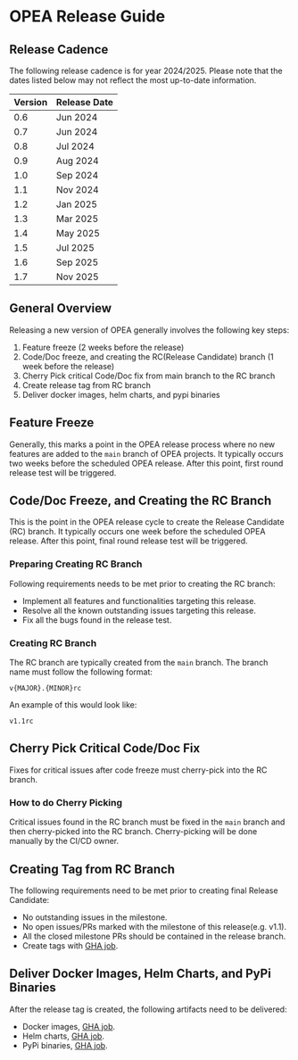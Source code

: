 # OPEA Release Guide

## Release Cadence

The following release cadence is for year 2024/2025. Please note that the dates listed below may not reflect the most up-to-date information. 

| Version | Release Date |
| --- | --- |
| 0.6 | Jun 2024 |
| 0.7 | Jun 2024 |
| 0.8 | Jul 2024 |
| 0.9 | Aug 2024 |
| 1.0 | Sep 2024 |
| 1.1 | Nov 2024 |
| 1.2 | Jan 2025 |
| 1.3 | Mar 2025 |
| 1.4 | May 2025 |
| 1.5 | Jul 2025 |
| 1.6 | Sep 2025 |
| 1.7 | Nov 2025 |

## General Overview

Releasing a new version of OPEA generally involves the following key steps:

1. Feature freeze (2 weeks before the release)
2. Code/Doc freeze, and creating the RC(Release Candidate) branch (1 week before the release)
3. Cherry Pick critical Code/Doc fix from main branch to the RC branch
4. Create release tag from RC branch
5. Deliver docker images, helm charts, and pypi binaries 

## Feature Freeze

Generally, this marks a point in the OPEA release process where no new features are added to the `main` branch of OPEA projects. It typically occurs two weeks before the scheduled OPEA release. After this point, first round release test will be triggered. 

## Code/Doc Freeze, and Creating the RC Branch

This is the point in the OPEA release cycle to create the Release Candidate (RC) branch. It typically occurs one week before the scheduled OPEA release. After this point, final round release test will be triggered.

### Preparing Creating RC Branch
Following requirements needs to be met prior to creating the RC branch:
- Implement all features and functionalities targeting this release.
- Resolve all the known outstanding issues targeting this release.
- Fix all the bugs found in the release test.

### Creating RC Branch
The RC branch are typically created from the `main` branch. The branch name must follow the following format: 
```
v{MAJOR}.{MINOR}rc
```
An example of this would look like:
```
v1.1rc
```

## Cherry Pick Critical Code/Doc Fix
Fixes for critical issues after code freeze must cherry-pick into the RC branch.

### How to do Cherry Picking
Critical issues found in the RC branch must be fixed in the `main` branch and then cherry-picked into the RC branch. Cherry-picking will be done manually by the CI/CD owner. 

## Creating Tag from RC Branch
The following requirements need to be met prior to creating final Release Candidate:
- No outstanding issues in the milestone. 
- No open issues/PRs marked with the milestone of this release(e.g. v1.1).
- All the closed milestone PRs should be contained in the release branch.
- Create tags with [GHA job](https://github.com/opea-project/Validation/actions/workflows/manual-create-tag.yaml). 

## Deliver Docker Images, Helm Charts, and PyPi Binaries
After the release tag is created, the following artifacts need to be delivered:
- Docker images, [GHA job](https://github.com/opea-project/GenAIExamples/actions/workflows/manual-docker-publish.yml).
- Helm charts, [GHA job](https://github.com/opea-project/GenAIInfra/actions/workflows/manual-release-charts.yaml).
- PyPi binaries, [GHA job](https://github.com/opea-project/Validation/actions/workflows/manual-pypi-publish.yml).
